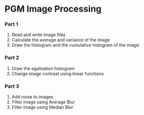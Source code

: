 # PGM Image Processing

### Part 1 

1. Read and write image files
1. Calculate the average and variance of the image
1. Draw the histogram and the cumulative histogram of the image

### Part 2

1. Draw the egalisation histogram
1. Change image contrast using linear functions

### Part 3

1. Add noise to images
1. Filter image using Average Blur
1. Filter image using Median Blur

